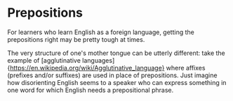 Prepositions
============

For learners who learn English as a foreign language, getting the prepositions right may be pretty tough at times.

The very structure of one's mother tongue can be utterly different: take the example of 
[agglutinative languages]{https://en.wikipedia.org/wiki/Agglutinative_language} where affixes (prefixes and/or 
suffixes) are used in place of prepositions. Just imagine how disorienting English seems to a speaker who can 
express something in one word for which English needs a prepositional phrase.
